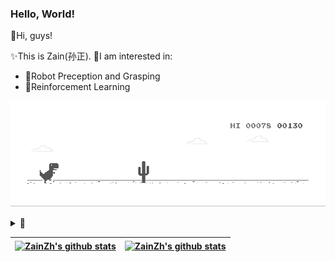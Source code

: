 ### Hello, World!
👋Hi, guys! 

✨This is Zain(孙正).
🤔I am interested in:
- 🤖️Robot Preception and Grasping 
- 🧠Reinforcement Learning


![Dino](https://raw.githubusercontent.com/praveenscience/praveenscience/master/dino.gif)

<details>
<summary>🌱</summary>
<pre><code>
 <!--START_SECTION:waka-->
📅 **I'm Most Productive on Thursday** 

```text
Monday                   1605 commits        █████░░░░░░░░░░░░░░░░░░░░   21.82 % 
Tuesday                  1036 commits        ████░░░░░░░░░░░░░░░░░░░░░   14.09 % 
Wednesday                1195 commits        ████░░░░░░░░░░░░░░░░░░░░░   16.25 % 
Thursday                 1935 commits        ███████░░░░░░░░░░░░░░░░░░   26.31 % 
Friday                   1196 commits        ████░░░░░░░░░░░░░░░░░░░░░   16.26 % 
Saturday                 274 commits         █░░░░░░░░░░░░░░░░░░░░░░░░   03.73 % 
Sunday                   114 commits         ░░░░░░░░░░░░░░░░░░░░░░░░░   01.55 % 
```


📊 **This Week I Spent My Time On** 

```text
🕑︎ Time Zone: Asia/Shanghai

💬 Programming Languages: 
Python                   13 hrs 30 mins      ████████████████████████░   97.89 % 
YAML                     10 mins             ░░░░░░░░░░░░░░░░░░░░░░░░░   01.26 % 
Text                     6 mins              ░░░░░░░░░░░░░░░░░░░░░░░░░   00.83 % 
Shell Script             0 secs              ░░░░░░░░░░░░░░░░░░░░░░░░░   00.01 % 

🔥 Editors: 
PyCharm                  13 hrs 48 mins      █████████████████████████   100.00 % 

💻 Operating System: 
Linux                    13 hrs 48 mins      █████████████████████████   100.00 % 
Mac                      0 secs              ░░░░░░░░░░░░░░░░░░░░░░░░░   00.00 % 
```

**I Mostly Code in Python** 

```text
Python                   21 repos            █████████████████░░░░░░░░   67.74 % 
C++                      7 repos             ██████░░░░░░░░░░░░░░░░░░░   22.58 % 
JavaScript               1 repo              █░░░░░░░░░░░░░░░░░░░░░░░░   03.23 % 
Jupyter Notebook         1 repo              █░░░░░░░░░░░░░░░░░░░░░░░░   03.23 % 
TypeScript               1 repo              █░░░░░░░░░░░░░░░░░░░░░░░░   03.23 % 
```




 Last Updated on 08/09/2023 01:09:57 UTC
<!--END_SECTION:waka-->
</code></pre>
</details>



| <a href="https://github.com/ZainZh/github-readme-stats"><img align="center" src="https://github-readme-stats-an0fxpx8x-zainzh.vercel.app/api/top-langs/?username=ZainZh&layout=compact&show_icons=true&include_all_commits=true&theme=buefy&hide_border=true" alt="ZainZh's github stats" /></a> | <a href="https://github.com/ZainZh/github-readme-stats"><img align="center" src="https://github-readme-stats-an0fxpx8x-zainzh.vercel.app/api?username=ZainZh&show_icons=true&include_all_commits=true&theme=buefy&hide_border=true" alt="ZainZh's github stats" /></a> |
| ------------- | ------------- |

<!--
#### 
| <a href="https://github.com/ZainZh/github-readme-stats"><img align="center" src="https://github-readme-stats-an0fxpx8x-zainzh.vercel.app/api/top-langs/?username=ZainZh&layout=compact&show_icons=true&include_all_commits=true&theme=buefy&hide_border=true" alt="ZainZh's github stats" /></a> | <a href="https://github.com/ZainZh/github-readme-stats"><img align="center" src="https://github-readme-stats-an0fxpx8x-zainzh.vercel.app/api/wakatime?username=ZainZh&layout=compact&theme=buefy&hide_border=true&langs_count=8" /></a> |
| ------------- | ------------- |

#### 
| <a href="https://github.com/ZainZh/github-readme-stats"><img align="center" src="https://github-readme-stats-an0fxpx8x-zainzh.vercel.app/api?username=ZainZh&show_icons=true&include_all_commits=true&theme=buefy&hide_border=true" alt="ZainZh's github stats" /></a> | <a href="https://github.com/ZainZh/github-readme-stats"><img align="center" src="https://github-readme-streak-stats.herokuapp.com/?user=ZainZh&layout=compact&theme=buefy&hide_border=true" /></a> |
| --- | --- |
-->





<!--
**ZainZh/ZainZh** is a ✨ _special_ ✨ repository because its `README.md` (this file) appears on your GitHub profile.

Here are some ideas to get you started:

- 🔭 I’m currently working on ...
- 🌱 I’m currently learning ...
- 👯 I’m looking to collaborate on ...
- 🤔 I’m looking for help with ...
- 💬 Ask me about ...
- 📫 How to reach me: ...
- 😄 Pronouns: ...
- ⚡ Fun fact: ...
- <a href="https://github.com/ZainZh/github-readme-stats"><img align="center" src="https://github-readme-stats-an0fxpx8x-zainzh.vercel.app/api/wakatime?username=ZainZh&layout=compact&theme=buefy&hide_border=true&langs_count=8" /></a>
- #### 
|  | <a href="https://github.com/ZainZh/github-readme-stats"><img align="center" src="https://github-readme-streak-stats.herokuapp.com/?user=ZainZh&layout=compact&theme=buefy&hide_border=true" /></a> |
| --- | --- |

-->

